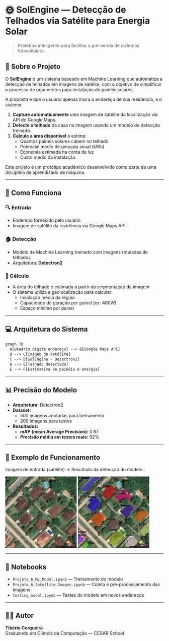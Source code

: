 # 🌞 SolEngine — Detecção de Telhados via Satélite para Energia Solar

> Protótipo inteligente para facilitar a pré-venda de sistemas fotovoltaicos.

## 📌 Sobre o Projeto

O **SolEngine** é um sistema baseado em Machine Learning que automatiza a detecção de telhados em imagens de satélite, com o objetivo de simplificar o processo de orçamentos para instalação de painéis solares. 

A proposta é que o usuário apenas insira o endereço de sua residência, e o sistema:

1. **Capture automaticamente** uma imagem de satélite da localização via API do Google Maps.
2. **Detecte o telhado** da casa na imagem usando um modelo de detecção treinado.
3. **Calcule a área disponível** e estime:
   - Quantos painéis solares cabem no telhado
   - Potencial médio de geração anual (kWh)
   - Economia estimada na conta de luz
   - Custo médio da instalação

Este projeto é um protótipo acadêmico desenvolvido como parte de uma disciplina de aprendizado de máquina.

---

## 🧠 Como Funciona

### 🔍 Entrada
- Endereço fornecido pelo usuário
- Imagem de satélite da residência via Google Maps API

### 🏠 Detecção
- Modelo de Machine Learning treinado com imagens rotuladas de telhados
- Arquitetura: **Detectron2**

### 📏 Cálculo
- A área do telhado é estimada a partir da segmentação da imagem
- O sistema utiliza a geolocalização para calcular:
  - Insolação média da região
  - Capacidade de geração por painel (ex: 400W)
  - Espaço mínimo por painel

---

## 💻 Arquitetura do Sistema

```mermaid
graph TD
  A[Usuário digita endereço] --> B[Google Maps API]
  B --> C[Imagem de satélite]
  C --> D[SolEngine - Detectron2]
  D --> E[Telhado detectado]
  E --> F[Estimativa de painéis e energia]
```

---

## 📊 Precisão do Modelo

- **Arquitetura:** Detectron2
- **Dataset:** 
  - 500 imagens anotadas para treinamento
  - 200 imagens para testes
- **Resultados:**
  - **mAP (mean Average Precision):** 0.87
  - **Precisão média em testes reais:** 92%

---

## 📸 Exemplo de Funcionamento

Imagem de entrada (satélite) → Resultado da detecção do modelo:

<p float="left">
  <img src="input_image12.png" width="45%" alt="Imagem de entrada">
  <img src="output_image12.jpg" width="45%" alt="Resultado da detecção">
</p>

---

## 🧪 Notebooks

- `Projeto_6_ML_Model.ipynb` — Treinamento do modelo
- `Projeto_6_Satellite_Images.ipynb` — Coleta e pré-processamento das imagens
- `testing_model.ipynb` — Testes do modelo em novos endereços

---

## 👨‍💻 Autor

**Tibério Cerqueira**  
Graduando em Ciência da Computação — CESAR School
